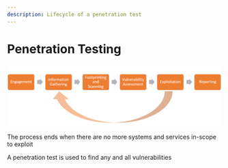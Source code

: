 ```yaml
---
description: Lifecycle of a penetration test
---
```


# Penetration Testing

![](<../../../.gitbook/assets/image (12).png>)

The process ends when there are no more systems and services in-scope to exploit

A penetration test is used to find any and all vulnerabilities

